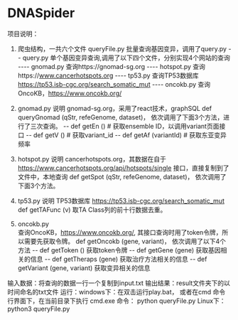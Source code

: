 # DNASpider

项目说明：
1. 爬虫结构，一共六个文件
queryFile.py 批量查询基因变异，调用了query.py
-- query.py 单个基因变异查询,调用了以下四个文件，分别实现4个网站的查询
---- gnomad.py 查询https://gnomad-sg.org
---- hotspot.py 查询https://www.cancerhotspots.org
---- tp53.py 查询TP53数据库 https://tp53.isb-cgc.org/search_somatic_mut
---- oncokb.py  查询OncoKB，https://www.oncokb.org/

2. gnomad.py 说明
gnomad-sg.org，采用了react技术，graphSQL
def queryGnomad (qStr, refeGenome, dataset)， 依次调用了下面3个方法，进行了三次查询。
-- def getEn () # 获取ensemble ID，以调用variant页面接口
-- def getV () # 获取variant_id
-- def getAf (variantId) # 获取东亚变异频率

3. hotspot.py 说明
cancerhotspots.org，其数据在自于  https://www.cancerhotspots.org/api/hotspots/single 接口，直接复制到了文件中，本地查询
def getSpot (qStr, refeGenome, dataset)， 依次调用了下面3个方法。

4. tp53.py 说明
TP53数据库 https://tp53.isb-cgc.org/search_somatic_mut
def getTAFunc (v) 取TA Class列的前十行数据去重。

5. oncokb.py  
查询OncoKB，https://www.oncokb.org/, 其接口查询时用了token令牌，所以需要先获取令牌。
def getOncokb (gene, variant)， 依次调用了以下4个方法
-- def getToken () 获取token令牌
-- def getGene (gene) 获取基因相关的信息
-- def getTheraps (gene) 获取治疗方法相关的信息
-- def getVariant (gene, variant) 获取变异相关的信息


输入数据：将查询的数据一行一个复制到input.txt
输出结果：result文件夹下的以时间命名的txt文件
运行：windows下：在双击运行play.bat， 或者在cmd 命令行界面下，在当前目录下执行 cmd.exe 命令： python queryFile.py
	Linux下：python3 queryFile.py

